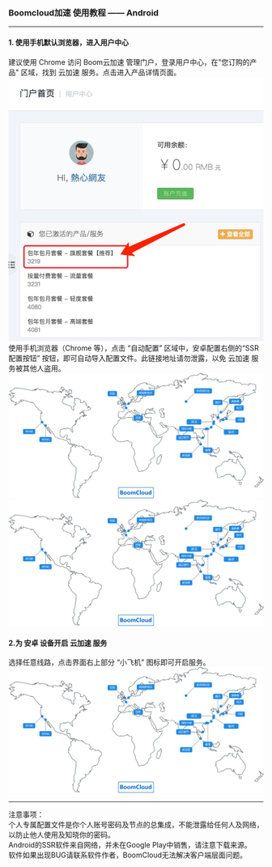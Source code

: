 ### Boomcloud加速 使用教程 —— Android
- - - - -
#### 1. 使用手机默认浏览器，进入用户中心
建议使用 Chrome 访问 Boom云加速 管理门户，登录用户中心，在"您订购的产品" 区域，找到 云加速 服务。点击进入产品详情页面。
![](/assets/howtouse/surge-use1.png)
使用手机浏览器（Chrome 等），点击 “自动配置” 区域中，安卓配置右侧的“SSR 配置按钮” 按钮，即可自动导入配置文件。此链接地址请勿泄露，以免 云加速 服务被其他人盗用。
![](/assets/map.svg)
![](/assets/map.svg)
#### 2.为 安卓 设备开启 云加速 服务
选择任意线路，点击界面右上部分 “小飞机” 图标即可开启服务。
![](/assets/map.svg)
- - - - --
注意事项：  
个人专属配置文件是你个人账号密码及节点的总集成，不能泄露给任何人及网络，以防止他人使用及知晓你的密码。  
Android的SSR软件来自网络，并未在Google Play中销售，请注意下载来源。  
软件如果出现BUG请联系软件作者，BoomCloud无法解决客户端层面问题。  